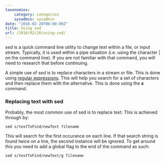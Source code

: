 ```yaml
---
taxonomies: 
    category: categories 
    sysadmin: sysadmin
date: "2016-02-20T00:00:00Z"
title: Using sed
url: /2016/02/20/using-sed/
---
```


_sed_ is a quick command line utility to change text within a file, or input stream. Typically, it is used within a pipe situation (i.e. using the character &#x7c; on the command line). If you are not familiar with that command, you will need to research that before continuing.

A simple use of *_sed_* is to replace characters in a stream or file. This is done using [regular expressions](https://en.wikipedia.org/wiki/Regular_expression). This will help you search for a set of characters and then replace them with the alternative. This is done using the ***s*** command.

### Replacing text with **sed**
Probably, the most common use of sed is to replace text. This is achieved through by:

    sed s/textToFind/newText filename

This will search for the first occurance on each line. If that search string is found twice on a line, the second instance will be ignored. To get around this you need to add a global flag to the end of the command as such:

    sed s/textToFind/newText/g filename


